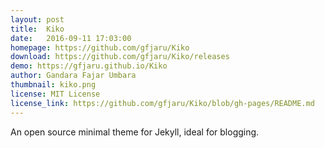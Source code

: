 ```yaml
---
layout: post
title:  Kiko
date:   2016-09-11 17:03:00
homepage: https://github.com/gfjaru/Kiko
download: https://github.com/gfjaru/Kiko/releases
demo: https://gfjaru.github.io/Kiko
author: Gandara Fajar Umbara
thumbnail: kiko.png
license: MIT License
license_link: https://github.com/gfjaru/Kiko/blob/gh-pages/README.md
---
```


An open source minimal theme for Jekyll, ideal for blogging.

